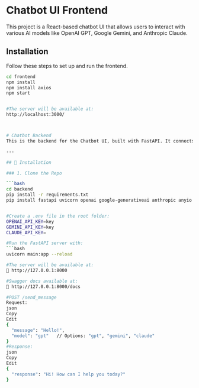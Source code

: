 # Chatbot UI Frontend

This project is a React-based chatbot UI that allows users to interact with various AI models like OpenAI GPT, Google Gemini, and Anthropic Claude.

## Installation

Follow these steps to set up and run the frontend.

```bash
cd frontend
npm install
npm install axios
npm start


#The server will be available at:
http://localhost:3000/



# Chatbot Backend
This is the backend for the Chatbot UI, built with FastAPI. It connects to OpenAI GPT, Google Gemini, and Anthropic Claude to provide intelligent responses.

---

## 🔧 Installation

### 1. Clone the Repo

```bash
cd backend
pip install -r requirements.txt
pip install fastapi uvicorn openai google-generativeai anthropic anyio python-dotenv


#Create a .env file in the root folder:
OPENAI_API_KEY=key
GEMINI_API_KEY=key
CLAUDE_API_KEY=

#Run the FastAPI server with:
```bash
uvicorn main:app --reload

#The server will be available at:
📍 http://127.0.0.1:8000

#Swagger docs available at:
📘 http://127.0.0.1:8000/docs

#POST /send_message
Request:
json
Copy
Edit
{
  "message": "Hello!",
  "model": "gpt"   // Options: "gpt", "gemini", "claude"
}
#Response:
json
Copy
Edit
{
  "response": "Hi! How can I help you today?"
}